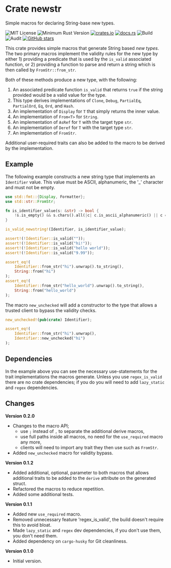 # Crate newstr

Simple macros for declaring String-base new types.

![MIT License](https://img.shields.io/badge/license-mit-118811.svg)
![Minimum Rust Version](https://img.shields.io/badge/Min%20Rust-1.34-green.svg)
[![crates.io](https://img.shields.io/crates/v/newstr.svg)](https://crates.io/crates/newstr)
[![docs.rs](https://docs.rs/newstr/badge.svg)](https://docs.rs/newstr)
![Build](https://github.com/johnstonskj/rust-newstr/workflows/Rust/badge.svg)
![Audit](https://github.com/johnstonskj/rust-newstr/workflows/Security%20audit/badge.svg)
[![GitHub stars](https://img.shields.io/github/stars/johnstonskj/rust-newstr.svg)](https://github.com/johnstonskj/rust-newstr/stargazers)

This crate provides simple macros that generate String based *new types*. The two primary macros
implement the validity rules for the new type by either 1) providing a predicate that is used by
the `is_valid` associated function, or 2) providing a function to parse and return a string which
is then called by `FromStr::from_str`.

Both of these methods produce a new type, with the following:

1. An associated predicate function `is_valid` that returns `true` if the string provided would be a
   valid value for the type.
1. This type derives implementations of `Clone`, `Debug`, `PartialEq`, `PartialOrd`, `Eq`, `Ord`,
   and `Hash`.
1. An implementation of `Display` for `T` that simply returns the inner value.
1. An implementation of `From<T>` for `String`.
1. An implementation of `AsRef` for `T` with the target type `str`.
1. An implementation of `Deref` for `T` with the target type `str`.
1. An implementation of `FromStr`.

Additional user-required traits can also be added to the macro to be derived by the implementation.

## Example

The following example constructs a new string type that implements an `Identifier` value. This
value must be ASCII, alphanumeric, the '_' character and must not be empty.

```rust
use std::fmt::{Display, Formatter};
use std::str::FromStr;

fn is_identifier_value(s: &str) -> bool {
    !s.is_empty() && s.chars().all(|c| c.is_ascii_alphanumeric() || c == '_')
}

is_valid_newstring!(Identifier, is_identifier_value);

assert!(!Identifier::is_valid(""));
assert!(!Identifier::is_valid("hi!"));
assert!(!Identifier::is_valid("hello world"));
assert!(!Identifier::is_valid("9.99"));

assert_eq!(
    Identifier::from_str("hi").unwrap().to_string(),
    String::from("hi")
);
assert_eq!(
    Identifier::from_str("hello_world").unwrap().to_string(),
    String::from("hello_world")
);
```

The macro `new_unchecked` will add a constructor to the type that allows a
trusted client to bypass the validity checks.

``` rust
new_unchecked!(pub(crate) Identifier);

assert_eq!(
    Identifier::from_str("hi").unwrap(),
    Identifier::new_unchecked("hi")
);
```

## Dependencies

In the example above you can see the necessary use-statements for the trait implementations the
macros generate. Unless you use `regex_is_valid` there are no crate dependencies; if you do you will
need to add `lazy_static` and `regex` dependencies.

## Changes

**Version 0.2.0**

* Changes to the macro API;
  * use `;` instead of `,` to separate the additional derive macros,
  * use full paths inside all macros, no need for the `use_required` macro any
    more,
  * clients will need to import any trait they then use such as `FromStr`.
* Added `new_unchecked` macro for validity bypass.

**Version 0.1.2**

* Added additional, optional, parameter to both macros that allows additional traits to be added to the `derive`
 attribute on the generated struct.
* Refactored the macros to reduce repetition.
* Added some additional tests.

**Version 0.1.1**

* Added new `use_required` macro.
* Removed unnecessary feature 'regex_is_valid', the build doesn't require this to avoid bloat.
* Made `lazy_static` and `regex` dev dependencies, if you don't use them, you don't need them.
* Added dependency on `cargo-husky` for Git cleanliness.

**Version 0.1.0**

* Initial version.
